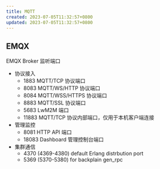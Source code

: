 ```yaml
---
title: MQTT
created: 2023-07-05T11:32:57+0800
updated: 2023-07-05T11:32:57+0800
---
```



## EMQX

EMQX Broker 监听端口

- 协议接入
  - 1883 MQTT/TCP 协议端口
  - 8083 MQTT/WS/HTTP 协议端口
  - 8084 MQTT/WSS/HTTPS 协议端口
  - 8883 MQTT/SSL 协议端口
  - 5683 LwM2M 端口
  - 11883 MQTT/TCP 协议内部端口，仅用于本机客户端连接
- 管理监控
  - 8081  HTTP API 端口
  - 18083	Dashboard 管理控制台端口
- 集群通信
  - 4370 (4369-4380) default Erlang distrbution port
  - 5369 (5370-5380) for backplain gen_rpc
